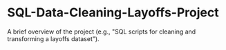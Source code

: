 # SQL-Data-Cleaning-Layoffs-Project
A brief overview of the project (e.g., "SQL scripts for cleaning and transforming a layoffs dataset").
